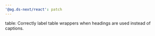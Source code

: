```yaml
---
'@ag.ds-next/react': patch
---
```


table: Correctly label table wrappers when headings are used instead of captions.
